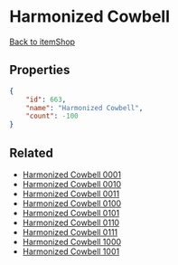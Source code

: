 # Harmonized Cowbell

<no description available>

[Back to itemShop](../item-shops.md)

## Properties

```json
{
    "id": 663,
    "name": "Harmonized Cowbell",
    "count": -100
}
```

## Related

- [Harmonized Cowbell 0001](../items/19557-harmonized-cowbell-0001.md)
- [Harmonized Cowbell 0010](../items/19558-harmonized-cowbell-0010.md)
- [Harmonized Cowbell 0011](../items/19559-harmonized-cowbell-0011.md)
- [Harmonized Cowbell 0100](../items/19560-harmonized-cowbell-0100.md)
- [Harmonized Cowbell 0101](../items/19561-harmonized-cowbell-0101.md)
- [Harmonized Cowbell 0110](../items/19562-harmonized-cowbell-0110.md)
- [Harmonized Cowbell 0111](../items/19563-harmonized-cowbell-0111.md)
- [Harmonized Cowbell 1000](../items/19564-harmonized-cowbell-1000.md)
- [Harmonized Cowbell 1001](../items/19565-harmonized-cowbell-1001.md)

